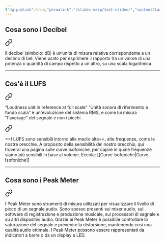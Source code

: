 ```yaml
---
{"dg-publish":true,"permalink":"/slides-marp/test-slides/","contentClasses":"no-lines, no-link"}
---
```




<style >
h2#descrizione {
  display: none
}
</style>

## Cosa sono i Decibel


<div class="transclusion internal-embed is-loaded"><a class="markdown-embed-link" href="/notes/decibel-d-b/#1d5d44" aria-label="Open link"><svg xmlns="http://www.w3.org/2000/svg" width="24" height="24" viewBox="0 0 24 24" fill="none" stroke="currentColor" stroke-width="2" stroke-linecap="round" stroke-linejoin="round" class="svg-icon lucide-link"><path d="M10 13a5 5 0 0 0 7.54.54l3-3a5 5 0 0 0-7.07-7.07l-1.72 1.71"></path><path d="M14 11a5 5 0 0 0-7.54-.54l-3 3a5 5 0 0 0 7.07 7.07l1.71-1.71"></path></svg></a><div class="markdown-embed">



Il decibel (simbolo: dB) è un’unità di misura relativa corrispondente a un decimo di bel. Viene usato per esprimere il rapporto tra un valore di una potenza o quantità di campo rispetto a un altro, su una scala logaritmica.  

</div></div>



---

<!-- .element: style="font-size: 40px" -->
## Cos'è il LUFS


<div class="transclusion internal-embed is-loaded"><a class="markdown-embed-link" href="/notes/lufs/#d040ce" aria-label="Open link"><svg xmlns="http://www.w3.org/2000/svg" width="24" height="24" viewBox="0 0 24 24" fill="none" stroke="currentColor" stroke-width="2" stroke-linecap="round" stroke-linejoin="round" class="svg-icon lucide-link"><path d="M10 13a5 5 0 0 0 7.54.54l3-3a5 5 0 0 0-7.07-7.07l-1.72 1.71"></path><path d="M14 11a5 5 0 0 0-7.54-.54l-3 3a5 5 0 0 0 7.07 7.07l1.71-1.71"></path></svg></a><div class="markdown-embed">



“Loudness unit in reference at full scale” “Unità sonora di riferimento a fondo scala” è un'evoluzione del sistema RMS, e come lui misura "l'average" del segnale e non i picchi. 

</div></div>
 


<div class="transclusion internal-embed is-loaded"><a class="markdown-embed-link" href="/notes/lufs/#6a2a89" aria-label="Open link"><svg xmlns="http://www.w3.org/2000/svg" width="24" height="24" viewBox="0 0 24 24" fill="none" stroke="currentColor" stroke-width="2" stroke-linecap="round" stroke-linejoin="round" class="svg-icon lucide-link"><path d="M10 13a5 5 0 0 0 7.54.54l3-3a5 5 0 0 0-7.07-7.07l-1.72 1.71"></path><path d="M14 11a5 5 0 0 0-7.54-.54l-3 3a5 5 0 0 0 7.07 7.07l1.71-1.71"></path></svg></a><div class="markdown-embed">



==I LUFS sono sensibili intorno alle medio alte==, alte frequenze, come le nostre orecchie.
A proposito della sensibilità del nostro orecchio, qui troverai una pagina sulle curve isofoniche, per capire in quale frequenze siamo più sensibili in base al volume. Eccola: [[Curve Isofoniche\|Curve Isofoniche]] 

</div></div>
 

---

<!-- .element: style="font-size: 35px" -->
## Cosa sono i Peak Meter


<div class="transclusion internal-embed is-loaded"><a class="markdown-embed-link" href="/notes/peak-meter/#descrizione" aria-label="Open link"><svg xmlns="http://www.w3.org/2000/svg" width="24" height="24" viewBox="0 0 24 24" fill="none" stroke="currentColor" stroke-width="2" stroke-linecap="round" stroke-linejoin="round" class="svg-icon lucide-link"><path d="M10 13a5 5 0 0 0 7.54.54l3-3a5 5 0 0 0-7.07-7.07l-1.72 1.71"></path><path d="M14 11a5 5 0 0 0-7.54-.54l-3 3a5 5 0 0 0 7.07 7.07l1.71-1.71"></path></svg></a><div class="markdown-embed">



## Descrizione

I Peak Meter sono strumenti di misura utilizzati per visualizzare il livello di picco di un segnale audio. Sono spesso presenti sui mixer audio, sui software di registrazione e produzione musicale, sui processori di segnale e su altri dispositivi audio. Grazie ai Peak Meter è possibile controllare la saturazione del segnale e prevenire la distorsione, mantenendo così una qualità audio ottimale. I Peak Meter possono essere rappresentati da indicatori a barre o da un display a LED.


</div></div>



